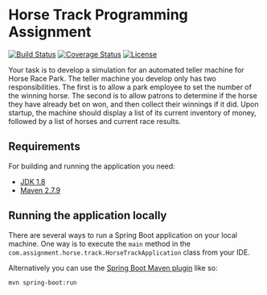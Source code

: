 # Horse Track Programming Assignment

[![Build Status](https://travis-ci.org/codecentric/springboot-sample-app.svg?branch=master)](https://travis-ci.org/codecentric/springboot-sample-app)
[![Coverage Status](https://coveralls.io/repos/github/codecentric/springboot-sample-app/badge.svg?branch=master)](https://coveralls.io/github/codecentric/springboot-sample-app?branch=master)
[![License](http://img.shields.io/:license-apache-blue.svg)](http://www.apache.org/licenses/LICENSE-2.0.html)

Your task is to develop a simulation for an automated teller machine for Horse Race Park.
The teller machine you develop only has two responsibilities. The first is to allow a park
employee to set the number of the winning horse. The second is to allow patrons to determine if
the horse they have already bet on won, and then collect their winnings if it did.
Upon startup, the machine should display a list of its current inventory of money, followed by a
list of horses and current race results. 

## Requirements

For building and running the application you need:

- [JDK 1.8](http://www.oracle.com/technetwork/java/javase/downloads/jdk8-downloads-2133151.html)
- [Maven 2.7.9](https://maven.apache.org)

## Running the application locally

There are several ways to run a Spring Boot application on your local machine. One way is to execute the `main` method in the `com.assignment.horse.track.HorseTrackApplication` class from your IDE.

Alternatively you can use the [Spring Boot Maven plugin](https://docs.spring.io/spring-boot/docs/current/reference/html/build-tool-plugins-maven-plugin.html) like so:

```shell
mvn spring-boot:run
```
